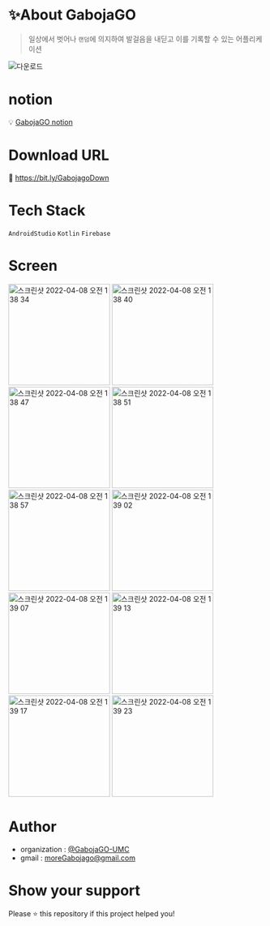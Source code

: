 # ✨About GabojaGO

> 일상에서 벗어나 ```랜덤```에 의지하여 발걸음을 내딛고 이를 기록할 수 있는 어플리케이션

![다운로드](https://user-images.githubusercontent.com/87413634/161967890-350621f7-e3b6-4dbb-8699-b3e9616803a8.png)

# notion
:bulb: [ GabojaGO notion ](https://bit.ly/Gabojago)


# Download URL
:bookmark_tabs: [ https://bit.ly/GabojagoDown ](https://bit.ly/GabojagoDown)


# Tech Stack
```AndroidStudio``` ```Kotlin``` ```Firebase```


# Screen

<img width="200" alt="스크린샷 2022-04-08 오전 1 38 34" src="https://user-images.githubusercontent.com/77428876/162254155-b39e098d-d608-4272-b2c1-4bcac445d382.png">   <img width="200" alt="스크린샷 2022-04-08 오전 1 38 40" src="https://user-images.githubusercontent.com/77428876/162254158-1bc90a75-ace8-4681-bef1-9968c2ad02e4.png">   <img width="200" alt="스크린샷 2022-04-08 오전 1 38 47" src="https://user-images.githubusercontent.com/77428876/162254159-284c3c5d-fe97-4bf6-aef2-75302507fbab.png">   <img width="200" alt="스크린샷 2022-04-08 오전 1 38 51" src="https://user-images.githubusercontent.com/77428876/162254164-82562d00-dab0-46b7-9aa3-a695006900b0.png">
<img width="200" alt="스크린샷 2022-04-08 오전 1 38 57" src="https://user-images.githubusercontent.com/77428876/162254167-6146a7cd-5e65-4bbc-a87e-9a603e3e3cd5.png">   <img width="200" alt="스크린샷 2022-04-08 오전 1 39 02" src="https://user-images.githubusercontent.com/77428876/162254171-8c29cd4a-71f1-46cd-b556-aecdec5779f1.png">   <img width="200" alt="스크린샷 2022-04-08 오전 1 39 07" src="https://user-images.githubusercontent.com/77428876/162254174-0dadd1d6-ec1c-4c1a-aa1f-65f8ab58b1d0.png">   <img width="200" alt="스크린샷 2022-04-08 오전 1 39 13" src="https://user-images.githubusercontent.com/77428876/162254180-e7d39323-2e6c-4adb-910d-35a4df4df76f.png">
<img width="200" alt="스크린샷 2022-04-08 오전 1 39 17" src="https://user-images.githubusercontent.com/77428876/162254181-b0abb907-7e35-4572-8c3d-0979323c7930.png">   <img width="200" alt="스크린샷 2022-04-08 오전 1 39 23" src="https://user-images.githubusercontent.com/77428876/162254182-c4ddb141-713d-40c3-81be-9e37200ef4bb.png">

# Author
+ organization : [ @GabojaGO-UMC ](https://github.com/GabojaGO-UMC)
+ gmail : moreGabojago@gmail.com

# Show your support
Please ⭐️ this repository if this project helped you!

